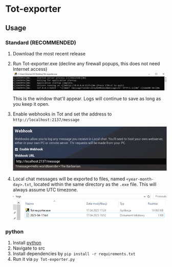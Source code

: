 # Tot-exporter
## Usage
### Standard (RECOMMENDED)
1. Download the most recent release
2. Run Tot-exporter.exe (decline any firewall popups, this does not need Internet access)
![Example of the app running](img/running.png)

    This is the window that'll appear. Logs will continue to save as long as you keep it open.
3. Enable webhooks in Tot and set the address to `http://localhost:2137/message`

    ![Example of the webhook setting](img/settings.png)

4. Local chat messages will be exported to files, named `<year-month-day>.txt`, located within the same directory as the `.exe` file. This will always assume UTC timezone.
![Example of directory with exported logs](img/directory.png)

### python
1. Install [python](https://www.python.org/)
2. Navigate to src
3. Install dependencies by `pip install -r requirements.txt`
4. Run it via `py Tot-exporter.py`
